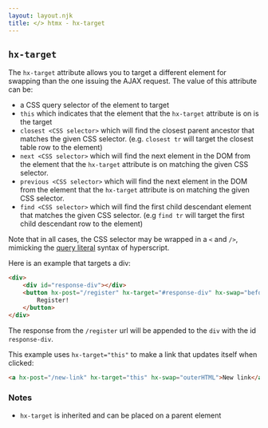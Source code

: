 ```yaml
---
layout: layout.njk
title: </> htmx - hx-target
---
```


## `hx-target`

The `hx-target` attribute allows you to target a different element for swapping than the one issuing the AJAX
request.  The value of this attribute can be:
 
 * a CSS query selector of the element to target
 * `this` which indicates that the element that the `hx-target` attribute is on is the target
 * `closest <CSS selector>` which will find the closest parent ancestor that matches the given CSS selector. 
    (e.g. `closest tr` will target the closest table row to the element)
 * `next <CSS selector>` which will find the next element in the DOM from the element that the `hx-target` attribute is on matching the given CSS selector.
 * `previous <CSS selector>` which will find the next element in the DOM from the element that the `hx-target` attribute is on matching the given CSS selector.
 * `find <CSS selector>` which will find the first child descendant element that matches the given CSS selector.
    (e.g `find tr` will target the first child descendant row to the element)

Note that in all cases, the CSS selector may be wrapped in a `<` and `/>`, mimicking the [query literal](https://hyperscript.org/expressions/query-reference/) syntax of 
hyperscript.

Here is an example that targets a div:

```html
<div>
    <div id="response-div"></div>
    <button hx-post="/register" hx-target="#response-div" hx-swap="beforeend">
        Register!
    </button>
</div>
```

The response from the `/register` url will be appended to the `div` with the id `response-div`.

This example uses `hx-target="this"` to make a link that updates itself when clicked:
```html
<a hx-post="/new-link" hx-target="this" hx-swap="outerHTML">New link</a>
```

### Notes

* `hx-target` is inherited and can be placed on a parent element
